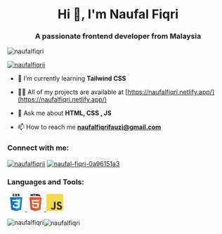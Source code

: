 <h1 align="center">Hi 👋, I'm Naufal Fiqri</h1>
<h3 align="center">A passionate frontend developer from Malaysia</h3>

<p align="left"> <img src="https://komarev.com/ghpvc/?username=naufalfiqri&label=Profile%20views&color=0e75b6&style=flat" alt="naufalfiqri" /> </p>

<p align="left"> <a href="https://twitter.com/naufalfiqrii" target="blank"><img src="https://img.shields.io/twitter/follow/naufalfiqrii?logo=twitter&style=for-the-badge" alt="naufalfiqrii" /></a> </p>

- 🌱 I’m currently learning **Tailwind CSS**

- 👨‍💻 All of my projects are available at [https://naufalfiqri.netlify.app/](https://naufalfiqri.netlify.app/)

- 💬 Ask me about **HTML, CSS , JS**

- 📫 How to reach me **naufalfiqrifauzi@gmail.com**

<h3 align="left">Connect with me:</h3>
<p align="left">
<a href="https://twitter.com/naufalfiqrii" target="blank"><img align="center" src="https://raw.githubusercontent.com/rahuldkjain/github-profile-readme-generator/master/src/images/icons/Social/twitter.svg" alt="naufalfiqrii" height="30" width="40" /></a>
<a href="https://linkedin.com/in/naufal-fiqri-0a96151a3" target="blank"><img align="center" src="https://raw.githubusercontent.com/rahuldkjain/github-profile-readme-generator/master/src/images/icons/Social/linked-in-alt.svg" alt="naufal-fiqri-0a96151a3" height="30" width="40" /></a>
</p>

<h3 align="left">Languages and Tools:</h3>
<p align="left"> <a href="https://www.w3schools.com/css/" target="_blank" rel="noreferrer"> <img src="https://raw.githubusercontent.com/devicons/devicon/master/icons/css3/css3-original-wordmark.svg" alt="css3" width="40" height="40"/> </a> <a href="https://www.w3.org/html/" target="_blank" rel="noreferrer"> <img src="https://raw.githubusercontent.com/devicons/devicon/master/icons/html5/html5-original-wordmark.svg" alt="html5" width="40" height="40"/> </a> <a href="https://developer.mozilla.org/en-US/docs/Web/JavaScript" target="_blank" rel="noreferrer"> <img src="https://raw.githubusercontent.com/devicons/devicon/master/icons/javascript/javascript-original.svg" alt="javascript" width="40" height="40"/> </a> </p>

<p><img align="left" src="https://github-readme-stats.vercel.app/api/top-langs?username=naufalfiqri&show_icons=true&locale=en&layout=compact" alt="naufalfiqri" /></p>

<p><img align="center" src="https://github-readme-streak-stats.herokuapp.com/?user=naufalfiqri&" alt="naufalfiqri" /></p>
